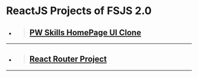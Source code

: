 # ReactJS Projects of FSJS 2.0

- > ## [PW Skills HomePage UI Clone](https://github.com/yashPundhir/PW_Skills_HomePage_UI_Clone)

---

- > ## [React Router Project](https://github.com/yashPundhir/React_Router_Practice_Project)

---
